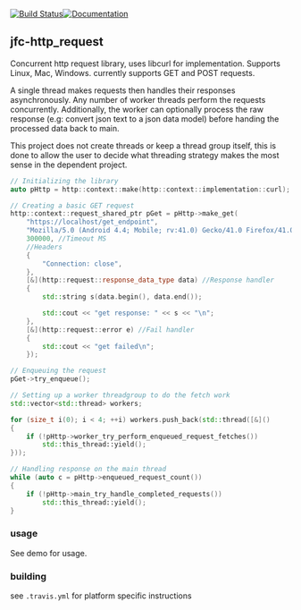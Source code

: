 [![Build Status](https://travis-ci.org/jfcameron/jfc-http_request.svg?branch=master)](https://travis-ci.org/jfcameron/jfc-http_request)[![Documentation](https://img.shields.io/badge/documentation-doxygen-blue.svg)](https://jfcameron.github.io/jfc-http_request/)

## jfc-http_request

Concurrent http request library, uses libcurl for implementation. Supports Linux, Mac, Windows. currently supports GET and POST requests.

A single thread makes requests then handles their responses asynchronously. Any number of worker threads perform the requests concurrently. Additionally, the worker can optionally process the raw response (e.g: convert json text to a json data model) before handing the processed data back to main.

This project does not create threads or keep a thread group itself, this is done to allow the user to decide what threading strategy makes the most sense in the dependent project.

```cpp
// Initializing the library
auto pHttp = http::context::make(http::context::implementation::curl);

// Creating a basic GET request
http::context::request_shared_ptr pGet = pHttp->make_get(
    "https://localhost/get_endpoint",
    "Mozilla/5.0 (Android 4.4; Mobile; rv:41.0) Gecko/41.0 Firefox/41.0", //User Agent
    300000, //Timeout MS
    //Headers
    {
        "Connection: close",
    },
    [&](http::request::response_data_type data) //Response handler
    {
        std::string s(data.begin(), data.end());

        std::cout << "get response: " << s << "\n";
    },
    [&](http::request::error e) //Fail handler
    {
        std::cout << "get failed\n";
    });

// Enqueuing the request
pGet->try_enqueue();
```
```cpp
// Setting up a worker threadgroup to do the fetch work
std::vector<std::thread> workers;

for (size_t i(0); i < 4; ++i) workers.push_back(std::thread([&]()
{
    if (!pHttp->worker_try_perform_enqueued_request_fetches()) 
        std::this_thread::yield();
}));

// Handling response on the main thread
while (auto c = pHttp->enqueued_request_count())
{
    if (!pHttp->main_try_handle_completed_requests())
        std::this_thread::yield();
}
```

### usage

See demo for usage.

### building

see `.travis.yml` for platform specific instructions

